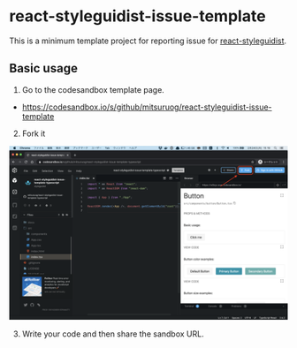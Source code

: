 # react-styleguidist-issue-template

This is a minimum template project for reporting issue for [react-styleguidist](https://react-styleguidist.js.org).

## Basic usage

1. Go to the codesandbox template page.

- https://codesandbox.io/s/github/mitsuruog/react-styleguidist-issue-template

2. Fork it

![](./images/fork.png)

3. Write your code and then share the sandbox URL.
